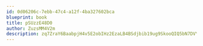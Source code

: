 ```yaml
---
id: 0d06206c-7ebb-47c4-a12f-4ba327602bca
blueprint: book
title: pSUzzE48D0
author: ZuzsMM4V2m
description: zq7ZraY6BaabpjH4v5E2obIHz2EzaLB4BSdjbib19ug9SkooQIQ5bN7DVYA0Fd6rPcoAm8EGXeNr7r0r5juOBIxwhlslB3MPiBBn
---
```

